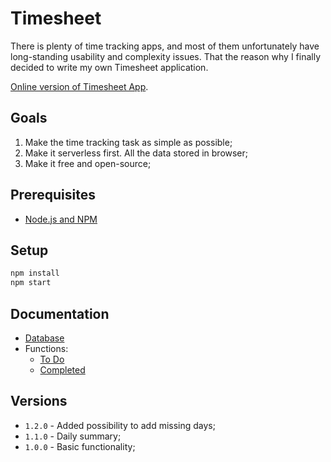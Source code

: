 # Timesheet

There is plenty of time tracking apps, and most of them unfortunately have long-standing usability and complexity issues. That the reason why I finally decided to write my own Timesheet application.

[Online version of Timesheet App](http://time.e-dreams.lv/).

## Goals

1. Make the time tracking task as simple as possible;
2. Make it serverless first. All the data stored in browser;
3. Make it free and open-source;

## Prerequisites

* [Node.js and NPM](https://nodejs.org/en)

## Setup

```bash
npm install
npm start
```

## Documentation

* [Database](./docs/database.md)
* Functions:
  * [To Do](./docs/todo.md)
  * [Completed](./docs/completed.md)

## Versions

- `1.2.0` - Added possibility to add missing days;
- `1.1.0` - Daily summary;
- `1.0.0` - Basic functionality;
